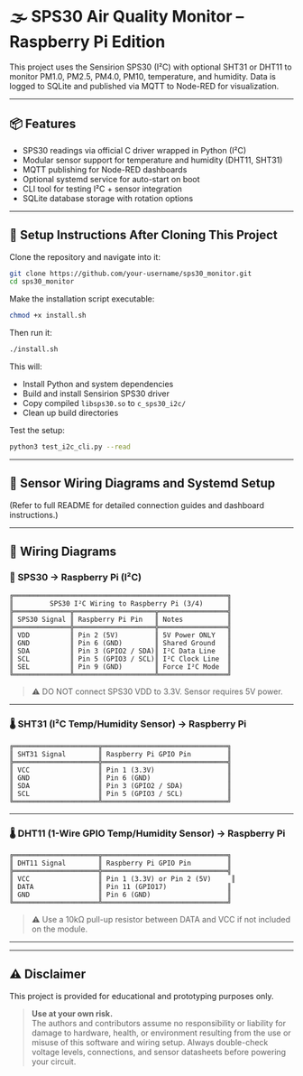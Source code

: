 # 🌫️ SPS30 Air Quality Monitor – Raspberry Pi Edition

This project uses the Sensirion SPS30 (I²C) with optional SHT31 or DHT11 to monitor PM1.0, PM2.5, PM4.0, PM10, temperature, and humidity. Data is logged to SQLite and published via MQTT to Node-RED for visualization.

---

## 📦 Features

- SPS30 readings via official C driver wrapped in Python (I²C)
- Modular sensor support for temperature and humidity (DHT11, SHT31)
- MQTT publishing for Node-RED dashboards
- Optional systemd service for auto-start on boot
- CLI tool for testing I²C + sensor integration
- SQLite database storage with rotation options

---

## 🚀 Setup Instructions After Cloning This Project

Clone the repository and navigate into it:

```bash
git clone https://github.com/your-username/sps30_monitor.git
cd sps30_monitor
```

Make the installation script executable:

```bash
chmod +x install.sh
```

Then run it:

```bash
./install.sh
```

This will:
- Install Python and system dependencies
- Build and install Sensirion SPS30 driver
- Copy compiled `libsps30.so` to `c_sps30_i2c/`
- Clean up build directories

Test the setup:

```bash
python3 test_i2c_cli.py --read
```

---

## 🧩 Sensor Wiring Diagrams and Systemd Setup

(Refer to full README for detailed connection guides and dashboard instructions.)


---

## 🔌 Wiring Diagrams

### 🧪 SPS30 → Raspberry Pi (I²C)

```
╔═════════════════════════════════════════════════════╗
║         SPS30 I²C Wiring to Raspberry Pi (3/4)      ║
╠══════════════╦════════════════════╦═════════════════╣
║ SPS30 Signal ║ Raspberry Pi Pin   ║ Notes           ║
╠══════════════╬════════════════════╬═════════════════╣
║ VDD          ║ Pin 2 (5V)         ║ 5V Power ONLY   ║
║ GND          ║ Pin 6 (GND)        ║ Shared Ground   ║
║ SDA          ║ Pin 3 (GPIO2 / SDA)║ I²C Data Line   ║
║ SCL          ║ Pin 5 (GPIO3 / SCL)║ I²C Clock Line  ║
║ SEL          ║ Pin 9 (GND)        ║ Force I²C Mode  ║
╚══════════════╩════════════════════╩═════════════════╝
```

> ⚠️ DO NOT connect SPS30 VDD to 3.3V. Sensor requires 5V power.

---

### 🌡️ SHT31 (I²C Temp/Humidity Sensor) → Raspberry Pi

```
╔═════════════════════╦═══════════════════════════════╗
║ SHT31 Signal        ║ Raspberry Pi GPIO Pin         ║
╠═════════════════════╬═══════════════════════════════╣
║ VCC                 ║ Pin 1 (3.3V)                  ║
║ GND                 ║ Pin 6 (GND)                   ║
║ SDA                 ║ Pin 3 (GPIO2 / SDA)           ║
║ SCL                 ║ Pin 5 (GPIO3 / SCL)           ║
╚═════════════════════╩═══════════════════════════════╝
```

---

### 🌡️ DHT11 (1-Wire GPIO Temp/Humidity Sensor) → Raspberry Pi

```
╔═════════════════════╦═══════════════════════════════╗
║ DHT11 Signal        ║ Raspberry Pi GPIO Pin         ║
╠═════════════════════╬═══════════════════════════════╣
║ VCC                 ║ Pin 1 (3.3V) or Pin 2 (5V)     ║
║ DATA                ║ Pin 11 (GPIO17)               ║
║ GND                 ║ Pin 6 (GND)                   ║
╚═════════════════════╩═══════════════════════════════╝
```

> ⚠️ Use a 10kΩ pull-up resistor between DATA and VCC if not included on the module.

---


---

## ⚠️ Disclaimer

This project is provided for educational and prototyping purposes only.

> **Use at your own risk.**  
> The authors and contributors assume no responsibility or liability for damage to hardware, health, or environment resulting from the use or misuse of this software and wiring setup. Always double-check voltage levels, connections, and sensor datasheets before powering your circuit.

